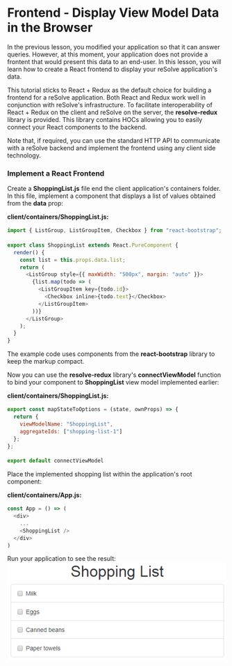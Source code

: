 # Frontend - Display View Model Data in the Browser

In the previous lesson, you modified your application so that it can answer queries. However, at this moment, your application does not provide a frontent that would present this data to an end-user. In this lesson, you will learn how to create a React frontend to display your reSolve application's data.

This tutorial sticks to React + Redux as the default choice for building a frontend for a reSolve application. Both React and Redux work well in conjunction with reSolve's infrastructure. To facilitate interoperability of React + Redux on the client and reSolve on the server, the **resolve-redux** library is provided. This library contains HOCs allowing you to easily connect your React components to the backend.

Note that, if required, you can use the standard HTTP API to communicate with a reSolve backend and implement the frontend using any client side technology.

### Implement a React Frontend

Create a **ShoppingList.js** file end the client application's containers folder. In this file, implement a component that displays a list of values obtained from the **data** prop:

**client/containers/ShoppingList.js:**

<!-- prettier-ignore-start -->
[embedmd]:# (../../examples/shopping-list-tutorial/lesson-4/client/containers/ShoppingList.js /import \{ ListGroup/ /^\}/)
```js
import { ListGroup, ListGroupItem, Checkbox } from "react-bootstrap";

export class ShoppingList extends React.PureComponent {
  render() {
    const list = this.props.data.list;
    return (
      <ListGroup style={{ maxWidth: "500px", margin: "auto" }}>
        {list.map(todo => (
          <ListGroupItem key={todo.id}>
            <Checkbox inline>{todo.text}</Checkbox>
          </ListGroupItem>
        ))}
      </ListGroup>
    );
  }
}
```
<!-- prettier-ignore-end -->

The example code uses components from the **react-bootstrap** library to keep the markup compact.

Now you can use the **resolve-redux** library's **connectViewModel** function to bind your component to **ShoppingList** view model implemented earlier:

**client/containers/ShoppingList.js:**

<!-- prettier-ignore-start -->
[embedmd]:# (../../examples/shopping-list-tutorial/lesson-4/client/containers/ShoppingList.js /export const mapStateToOptions/ /export default connectViewModel/)
```js
export const mapStateToOptions = (state, ownProps) => {
  return {
    viewModelName: "ShoppingList",
    aggregateIds: ["shopping-list-1"]
  };
};

export default connectViewModel
```
<!-- prettier-ignore-end -->

Place the implemented shopping list within the application's root component:

**client/containers/App.js:**

```js
const App = () => (
  <div>
    ...
    <ShoppingList />
  </div>
)
```

Run your application to see the result:
![result](images/lesson4_result.png)
